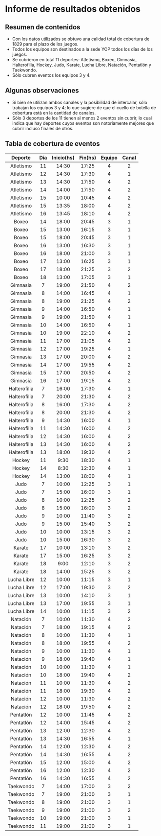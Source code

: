 # Informe de resultados obtenidos

## Resumen de contenidos

* Con los datos utilizados se obtuvo una calidad total de cobertura de 1829 para
el plazo de los juegos.
* Todos los equipos son destinados a la sede YOP todos los días de los juegos.
* Se cubrieron en total 11 deportes: Atletismo, Boxeo, Gimnasia, Halterofilia, Hockey,
Judo, Karate, Lucha Libre, Natación, Pentatlón y Taekwondo.
* Sólo cubren eventos los equipos 3 y 4.

## Algunas observaciones

* Si bien se utilizan ambos canales y la posibilidad de intercalar, sólo trabajan los
equipos 3 y 4; lo que sugiere de que el cuello de botella de cobertura está en la
cantidad de canales.
* Sólo 3 deportes de los 11 tienen al menos 2 eventos sin cubrir, lo cual indica que
hay deportes cuyos eventos son notoriamente mejores que cubrir incluso finales de otros.

## Tabla de cobertura de eventos

| Deporte   | Día   | Inicio(hs)| Fin(hs) | Equipo | Canal |
|	:---:			|	:---: |	:---:	    |	:---:	  |	:---:  | :---: |
| Atletismo | 11 | 14:30 | 17:25 | 4 | 2 |
| Atletismo | 12 | 14:30 | 17:30 | 4 | 1 |
| Atletismo | 13 | 14:30 | 17:50 | 4 | 2 |
| Atletismo | 14 | 14:00 | 17:50 | 4 | 2 |
| Atletismo | 15 | 10:00 | 10:45 | 4 | 2 |
| Atletismo | 15 | 13:35 | 18:00 | 4 | 2 |
| Atletismo | 16 | 13:45 | 18:10 | 4 | 2 |
| Boxeo | 14 | 18:00 | 20:45 | 3 | 1 |
| Boxeo | 15 | 13:00 | 16:15 | 3 | 1 |
| Boxeo | 15 | 18:00 | 20:45 | 3 | 1 |
| Boxeo | 16 | 13:00 | 16:30 | 3 | 1 |
| Boxeo | 16 | 18:00 | 21:00 | 3 | 1 |
| Boxeo | 17 | 13:00 | 16:25 | 3 | 1 |
| Boxeo | 17 | 18:00 | 21:25 | 3 | 2 |
| Boxeo | 18 | 13:00 | 17:05 | 3 | 1 |
| Gimnasia | 7 | 19:00 | 21:50 | 4 | 2 |
| Gimnasia | 8 | 14:00 | 16:45 | 4 | 1 |
| Gimnasia | 8 | 19:00 | 21:25 | 4 | 2 |
| Gimnasia | 9 | 14:00 | 16:50 | 4 | 1 |
| Gimnasia | 9 | 19:00 | 21:50 | 4 | 1 |
| Gimnasia | 10 | 14:00 | 16:50 | 4 | 1 |
| Gimnasia | 10 | 19:00 | 22:10 | 4 | 2 |
| Gimnasia | 11 | 17:00 | 21:05 | 4 | 2 |
| Gimnasia | 12 | 17:00 | 19:25 | 4 | 1 |
| Gimnasia | 13 | 17:00 | 20:00 | 4 | 2 |
| Gimnasia | 14 | 17:00 | 19:55 | 4 | 2 |
| Gimnasia | 15 | 17:00 | 20:50 | 4 | 2 |
| Gimnasia | 16 | 17:00 | 19:15 | 4 | 2 |
| Halterofilia | 7 | 16:00 | 17:30 | 4 | 1 |
| Halterofilia | 7 | 20:00 | 21:30 | 4 | 2 |
| Halterofilia | 8 | 16:00 | 17:30 | 4 | 2 |
| Halterofilia | 8 | 20:00 | 21:30 | 4 | 2 |
| Halterofilia | 9 | 14:30 | 16:00 | 4 | 1 |
| Halterofilia | 11 | 14:30 | 16:00 | 4 | 2 |
| Halterofilia | 12 | 14:30 | 16:00 | 4 | 2 |
| Halterofilia | 13 | 14:30 | 16:00 | 4 | 2 |
| Halterofilia | 13 | 18:00 | 19:30 | 4 | 2 |
|Hockey | 11 | 9:30 | 18:30 | 4 | 1 |
|Hockey | 14 | 8:30 | 12:30 | 4 | 1 |
|Hockey | 14 | 13:00 | 18:00 | 4 | 1 |
|Judo | 7 | 10:00 | 12:25 | 3 | 1 |
|Judo | 7 | 15:00 | 16:00 | 3 | 1 |
|Judo | 8 | 10:00 | 12:25 | 3 | 2 |
|Judo | 8 | 15:00 | 16:00 | 3 | 2 |
|Judo | 9 | 10:00 | 11:40 | 3 | 2 |
|Judo | 9 | 15:00 | 15:40 | 3 | 2 |
|Judo | 10 | 10:00 | 13:15 | 3 | 2 |
|Judo | 10 | 15:00 | 16:30 | 3 | 2 |
|Karate | 17 | 10:00 | 13:10 | 3 | 2 |
|Karate | 17 | 15:00 | 16:25 | 3 | 2 |
|Karate | 18 | 9:00 | 12:10 | 3 | 2 |
|Karate | 18 | 14:00 | 15:25 | 3 | 2 |
|Lucha Libre | 12 | 10:00 | 11:15 | 3 | 1 |
|Lucha Libre | 12 | 17:00 | 19:30 | 3 | 2 |
|Lucha Libre | 13 | 10:00 | 14:10 | 3 | 1 |
|Lucha Libre | 13 | 17:00 | 19:55 | 3 | 1 |
|Lucha Libre | 14 | 10:00 | 11:15 | 3 | 2 |
|Natación | 7 | 10:00 | 11:30 | 4 | 2 |
|Natación | 7 | 18:00 | 19:15 | 4 | 2 |
|Natación | 8 | 10:00 | 11:30 | 4 | 1 |
|Natación | 8 | 18:00 | 19:55 | 4 | 2 |
|Natación | 9 | 10:00 | 11:30 | 4 | 1 |
|Natación | 9 | 18:00 | 19:40 | 4 | 1 |
|Natación | 10 | 10:00 | 11:30 | 4 | 1 |
|Natación | 10 | 18:00 | 19:40 | 4 | 2 |
|Natación | 11 | 10:00 | 11:30 | 4 | 2 |
|Natación | 11 | 18:00 | 19:30 | 4 | 2 |
|Natación | 12 | 10:00 | 11:30 | 4 | 2 |
|Natación | 12 | 18:00 | 19:50 | 4 | 2 |
|Pentatlón | 12 | 10:00 | 11:45 | 4 | 2 |
|Pentatlón | 12 | 14:00 | 15:45 | 4 | 2 |
|Pentatlón | 13 | 12:00 | 12:30 | 4 | 2 |
|Pentatlón | 13 | 14:30 | 16:55 | 4 | 1 |
|Pentatlón | 14 | 12:00 | 12:30 | 4 | 2 |
|Pentatlón | 14 | 14:30 | 16:55 | 4 | 2 |
|Pentatlón | 15 | 12:00 | 15:00 | 4 | 2 |
|Pentatlón | 16 | 12:00 | 12:30 | 4 | 2 |
|Pentatlón | 16 | 14:30 | 16:55 | 4 | 2 |
|Taekwondo | 7 | 14:00 | 17:00 | 3 | 2 |
|Taekwondo | 7 | 19:00 | 21:00 | 3 | 1 |
|Taekwondo | 8 | 19:00 | 21:00 | 3 | 1 |
|Taekwondo | 9 | 19:00 | 21:00 | 3 | 2 |
|Taekwondo | 10 | 19:00 | 21:00 | 3 | 1 |
|Taekwondo | 11 | 19:00 | 21:00 | 3 | 1 |
